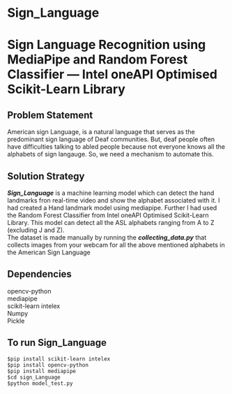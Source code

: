 # Sign_Language
 
# Sign Language Recognition using MediaPipe and Random Forest Classifier — Intel oneAPI Optimised Scikit-Learn Library
## Problem Statement
American sign Language, is a natural language that serves as the predominant sign language of Deaf communities. But, deaf people often have difficulties talking to abled people because not everyone knows all the alphabets of sign langauge. So, we need a mechanism to automate this.<br>
## Solution Strategy
__*Sign_Language*__ is a machine learning model which can detect the hand landmarks fron real-time video and show the alphabet associated with it. I had created a Hand landmark model using mediapipe. Further I had used the Random Forest Classifier from Intel oneAPI Optimised Scikit-Learn Library. This model can detect all the ASL alphabets ranging from A to Z (excluding J and Z).<br>
The dataset is made manually by running the __*collecting_data.py*__ that collects images from your webcam for all the above mentioned alphabets in the American Sign Language <br>
## Dependencies
opencv-python<br>
mediapipe<br>
scikit-learn intelex<br>
Numpy<br>
Pickle<br>
## To run Sign_Language
~~~~
$pip install scikit-learn intelex
$pip install opencv-python
$pip install mediapipe
$cd sign_Language
$python model_test.py
~~~~
